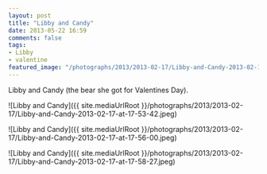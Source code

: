 ```yaml
---
layout: post
title: "Libby and Candy"
date: 2013-05-22 16:59
comments: false
tags: 
- Libby
- valentine
featured_image: "/photographs/2013/2013-02-17/Libby-and-Candy-2013-02-17-at-17-53-42.jpeg"
---
```

Libby and Candy (the bear she got for Valentines Day).

![Libby and Candy]({{ site.mediaUrlRoot }}/photographs/2013/2013-02-17/Libby-and-Candy-2013-02-17-at-17-53-42.jpeg)

![Libby and Candy]({{ site.mediaUrlRoot }}/photographs/2013/2013-02-17/Libby-and-Candy-2013-02-17-at-17-56-00.jpeg)

![Libby and Candy]({{ site.mediaUrlRoot }}/photographs/2013/2013-02-17/Libby-and-Candy-2013-02-17-at-17-58-27.jpeg)